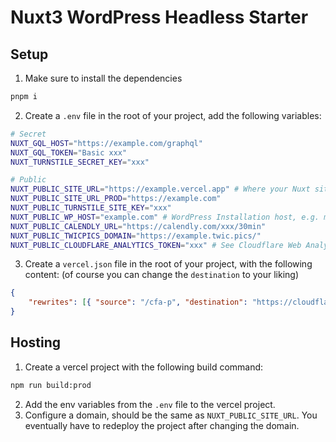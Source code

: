 # Nuxt3 WordPress Headless Starter

## Setup

1. Make sure to install the dependencies

```bash
pnpm i
```

2. Create a `.env` file in the root of your project, add the following variables:

```bash
# Secret
NUXT_GQL_HOST="https://example.com/graphql"
NUXT_GQL_TOKEN="Basic xxx"
NUXT_TURNSTILE_SECRET_KEY="xxx"

# Public
NUXT_PUBLIC_SITE_URL="https://example.vercel.app" # Where your Nuxt site is deployed to
NUXT_PUBLIC_SITE_URL_PROD="https://example.com"
NUXT_PUBLIC_TURNSTILE_SITE_KEY="xxx"
NUXT_PUBLIC_WP_HOST="example.com" # WordPress Installation host, e.g. mywordpressbackend.com
NUXT_PUBLIC_CALENDLY_URL="https://calendly.com/xxx/30min"
NUXT_PUBLIC_TWICPICS_DOMAIN="https://example.twic.pics/"
NUXT_PUBLIC_CLOUDFLARE_ANALYTICS_TOKEN="xxx" # See Cloudflare Web Analytics Dashboard
```

3. Create a `vercel.json` file in the root of your project, with the following content:
   (of course you can change the `destination` to your liking)

```json
{
	"rewrites": [{ "source": "/cfa-p", "destination": "https://cloudflareinsights.com/cdn-cgi/rum" }]
}
```

## Hosting

1. Create a vercel project with the following build command:

```bash
npm run build:prod
```

2. Add the env variables from the `.env` file to the vercel project.
3. Configure a domain, should be the same as `NUXT_PUBLIC_SITE_URL`. You eventually have to redeploy the project after changing the domain.
